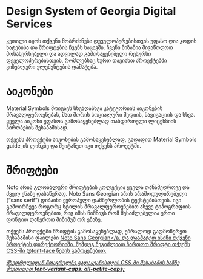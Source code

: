 # Design System of Georgia Digital Services
კეთილი იყოს თქვენი მობრძანება დეველოპერებისთვის უფასო ღია კოდის ხატებისა და შრიფტების ჩვენს საცავში. ჩვენი მიზანია მივაწოდოთ მოსახერხებელი და ადვილად გამოსაყენებელი რესურსი დეველოპერებისთვის, რომლებსაც სურთ თავიანთ პროექტებში ვიზუალური ელემენტების დამატება.

# აიკონები
Material Symbols მოიცავს სხვადასხვა კატეგორიის აიკონების მრავალფეროვნებას, მათ შორის სოციალური მედიის, ნავიგაციის და სხვა. ყველა აიკონი უფასოა გამოსაყენებლად თანდართული ლიცენზიის პირობების შესაბამისად.

თქვენს პროექტში აიკონების გამოსაყენებლად, გადადით Material Symbols guide_ის ლინკზე და შეიტანეთ იგი თქვენს პროექტში.

# შრიფტები
Noto არის გლობალური შრიფტების კოლექცია ყველა თანამედროვე და ძველ ენაზე დასაწერად. Noto Sans Georgian არის არამოდულირებული (“sans serif”) დიზაინი ევროპული დამწერლობის ტექსტებისთვის. იგი გამოირჩევა როგორც სტილის მრავალფეროვნებით ასევე ტიპოგრაფიის მრავალფეროვნებით, რაც იმას ნიშნავს რომ შესაძლებელია ერთი ფონტით დაწეროთ მინიმუმ ორ ენაზე.

თქვენს პროექტში შრიფტის გამოსაყენებლად, უბრალოდ გადმოწერეთ შესაბამისი ფაილები <a href="https://fonts.google.com/noto/specimen/Noto+Sans+Georgian">Noto Sans Georgian</a.  და დაამატეთ ისინი თქვენი პროექტის დირექტორიაში. შემდეგ შეგიძლიათ ჩართოთ შრიფტი თქვენს CSS-ში @font-face წესის გამოყენებით.

<i>მხედრულიდან მთავრულზე გადაყვანისთვის CSS ში შესაბამის ხაზზე მიუთითეთ <B>font-variant-caps: all-petite-caps;</i>
